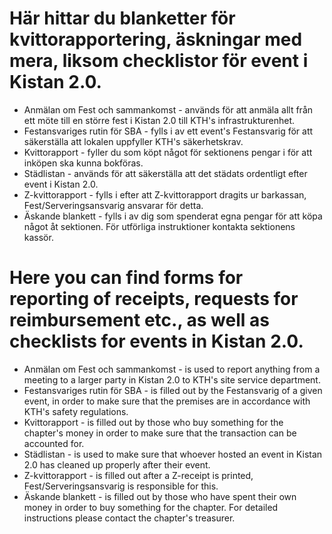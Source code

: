 # Här hittar du blanketter för kvittorapportering, äskningar med mera, liksom checklistor för event i Kistan 2.0.  
* Anmälan om Fest och sammankomst - används för att anmäla allt från ett möte till en större fest i Kistan 2.0 till KTH's infrastrukturenhet.
* Festansvariges rutin för SBA - fylls i av ett event's Festansvarig för att säkerställa att lokalen uppfyller KTH's säkerhetskrav.  
* Kvittorapport - fyller du som köpt något för sektionens pengar i för att inköpen ska kunna bokföras.  
* Städlistan - används för att säkerställa att det städats ordentligt efter event i Kistan 2.0.  
* Z-kvittorapport - fylls i efter att Z-kvittorapport dragits ur barkassan, Fest/Serveringsansvarig ansvarar för detta.  
* Äskande blankett - fylls i av dig som spenderat egna pengar för att köpa något åt sektionen. För utförliga instruktioner kontakta sektionens kassör. 

# Here you can find forms for reporting of receipts, requests for reimbursement etc., as well as checklists for events in Kistan 2.0.  

* Anmälan om Fest och sammankomst - is used to report anything from a meeting to a larger party in Kistan 2.0 to KTH's site service department.  
* Festansvariges rutin för SBA - is filled out by the Festansvarig of a given event, in order to make sure that the premises are in accordance with KTH's safety regulations.  
* Kvittorapport - is filled out by those who buy something for the chapter's money in order to make sure that the transaction can be accounted for.  
* Städlistan - is used to make sure that whoever hosted an event in Kistan 2.0 has cleaned up properly after their event.  
* Z-kvittorapport - is filled out after a Z-receipt is printed, Fest/Serveringsansvarig is responsible for this.  
* Äskande blankett - is filled out by those who have spent their own money in order to buy something for the chapter. For detailed instructions please contact the chapter's treasurer.
